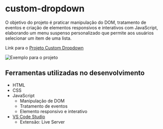 # custom-dropdown
O objetivo do projeto é praticar manipulação do DOM, tratamento de eventos e criação de elementos responsivos e interativos com JavaScript, elaborando um menu suspenso personalizado que permite aos usuários selecionar um item de uma lista.

Link para o [Projeto Custom Dropdown](https://roadmap.sh/projects/custom-dropdown)

![Exemplo para o projeto](https://assets.roadmap.sh/guest/dropdown-1f4b3.png)

## Ferramentas utilizadas no desenvolvimento

- HTML
- CSS
- JavaScript
    - Manipulação de DOM
    - Tratamento de eventos
    - Elemento responsivo e interativo
- [VS Code Studio](https://code.visualstudio.com/)
    - Extensão: Live Server
